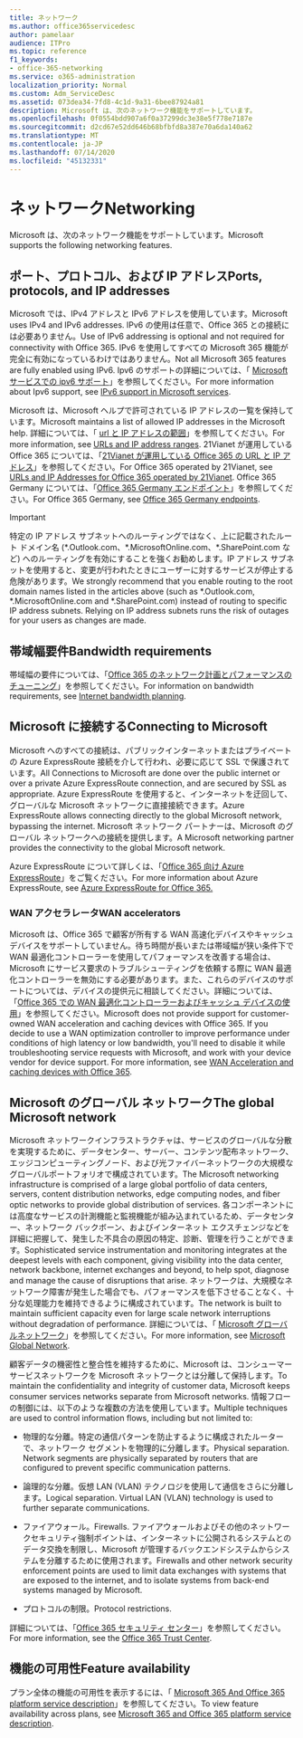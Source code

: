```yaml
---
title: ネットワーク
ms.author: office365servicedesc
author: pamelaar
audience: ITPro
ms.topic: reference
f1_keywords:
- office-365-networking
ms.service: o365-administration
localization_priority: Normal
ms.custom: Adm_ServiceDesc
ms.assetid: 073dea34-7fd8-4c1d-9a31-6bee87924a81
description: Microsoft は、次のネットワーク機能をサポートしています。
ms.openlocfilehash: 0f0554bdd907a6f0a37299dc3e38e5f778e7187e
ms.sourcegitcommit: d2cd67e52dd646b68bfbfd8a387e70a6da140a62
ms.translationtype: MT
ms.contentlocale: ja-JP
ms.lasthandoff: 07/14/2020
ms.locfileid: "45132331"
---
```

# <a name="networking"></a><span data-ttu-id="23d55-103">ネットワーク</span><span class="sxs-lookup"><span data-stu-id="23d55-103">Networking</span></span>

<span data-ttu-id="23d55-104">Microsoft は、次のネットワーク機能をサポートしています。</span><span class="sxs-lookup"><span data-stu-id="23d55-104">Microsoft supports the following networking features.</span></span>
  
## <a name="ports-protocols-and-ip-addresses"></a><span data-ttu-id="23d55-105">ポート、プロトコル、および IP アドレス</span><span class="sxs-lookup"><span data-stu-id="23d55-105">Ports, protocols, and IP addresses</span></span>

<span data-ttu-id="23d55-106">Microsoft では、IPv4 アドレスと IPv6 アドレスを使用しています。</span><span class="sxs-lookup"><span data-stu-id="23d55-106">Microsoft uses IPv4 and IPv6 addresses.</span></span> <span data-ttu-id="23d55-107">IPv6 の使用は任意で、Office 365 との接続には必要ありません。</span><span class="sxs-lookup"><span data-stu-id="23d55-107">Use of IPv6 addressing is optional and not required for connectivity with Office 365.</span></span> <span data-ttu-id="23d55-108">IPv6 を使用してすべての Microsoft 365 機能が完全に有効になっているわけではありません。</span><span class="sxs-lookup"><span data-stu-id="23d55-108">Not all Microsoft 365 features are fully enabled using IPv6.</span></span> <span data-ttu-id="23d55-109">Ipv6 のサポートの詳細については、「 [Microsoft サービスでの ipv6 サポート](https://docs.microsoft.com/office365/enterprise/ipv6-support)」を参照してください。</span><span class="sxs-lookup"><span data-stu-id="23d55-109">For more information about Ipv6 support, see [IPv6 support in Microsoft services](https://docs.microsoft.com/office365/enterprise/ipv6-support).</span></span>
  
<span data-ttu-id="23d55-110">Microsoft は、Microsoft ヘルプで許可されている IP アドレスの一覧を保持しています。</span><span class="sxs-lookup"><span data-stu-id="23d55-110">Microsoft maintains a list of allowed IP addresses in the Microsoft help.</span></span> <span data-ttu-id="23d55-111">詳細については、「 [url と IP アドレスの範囲](https://docs.microsoft.com/office365/enterprise/urls-and-ip-address-ranges)」を参照してください。</span><span class="sxs-lookup"><span data-stu-id="23d55-111">For more information, see [URLs and IP address ranges](https://docs.microsoft.com/office365/enterprise/urls-and-ip-address-ranges).</span></span> <span data-ttu-id="23d55-112">21Vianet が運用している Office 365 については、「[21Vianet が運用している Office 365 の URL と IP アドレス](https://docs.microsoft.com/office365/enterprise/managing-office-365-endpoints)」を参照してください。</span><span class="sxs-lookup"><span data-stu-id="23d55-112">For Office 365 operated by 21Vianet, see [URLs and IP Addresses for Office 365 operated by 21Vianet](https://docs.microsoft.com/office365/enterprise/managing-office-365-endpoints).</span></span> <span data-ttu-id="23d55-113">Office 365 Germany については、「[Office 365 Germany エンドポイント](https://support.office.com/article/Office-365-Germany-endpoints-8a113a50-0071-4155-bb8e-eba5a8dbd4c8)」を参照してください。</span><span class="sxs-lookup"><span data-stu-id="23d55-113">For Office 365 Germany, see [Office 365 Germany endpoints](https://support.office.com/article/Office-365-Germany-endpoints-8a113a50-0071-4155-bb8e-eba5a8dbd4c8).</span></span>
  
> [!IMPORTANT]
> <span data-ttu-id="23d55-p103">特定の IP アドレス サブネットへのルーティングではなく、上に記載されたルート ドメイン名 (\*.Outlook.com、\*.MicrosoftOnline.com、\*.SharePoint.com など) へのルーティングを有効にすることを強くお勧めします。IP アドレス サブネットを使用すると、変更が行われたときにユーザーに対するサービスが停止する危険があります。</span><span class="sxs-lookup"><span data-stu-id="23d55-p103">We strongly recommend that you enable routing to the root domain names listed in the articles above (such as \*.Outlook.com, \*.MicrosoftOnline.com and \*.SharePoint.com) instead of routing to specific IP address subnets. Relying on IP address subnets runs the risk of outages for your users as changes are made.</span></span> 
  
## <a name="bandwidth-requirements"></a><span data-ttu-id="23d55-116">帯域幅要件</span><span class="sxs-lookup"><span data-stu-id="23d55-116">Bandwidth requirements</span></span>

<span data-ttu-id="23d55-117">帯域幅の要件については、「[Office 365 のネットワーク計画とパフォーマンスのチューニング](https://docs.microsoft.com/office365/enterprise/network-planning-and-performance)」を参照してください。</span><span class="sxs-lookup"><span data-stu-id="23d55-117">For information on bandwidth requirements, see [Internet bandwidth planning](https://docs.microsoft.com/office365/enterprise/network-planning-and-performance).</span></span>
  
## <a name="connecting-to-microsoft"></a><span data-ttu-id="23d55-118">Microsoft に接続する</span><span class="sxs-lookup"><span data-stu-id="23d55-118">Connecting to Microsoft</span></span>

<span data-ttu-id="23d55-119">Microsoft へのすべての接続は、パブリックインターネットまたはプライベートの Azure ExpressRoute 接続を介して行われ、必要に応じて SSL で保護されています。</span><span class="sxs-lookup"><span data-stu-id="23d55-119">All Connections to Microsoft are done over the public internet or over a private Azure ExpressRoute connection, and are secured by SSL as appropriate.</span></span> <span data-ttu-id="23d55-120">Azure ExpressRoute を使用すると、インターネットを迂回して、グローバルな Microsoft ネットワークに直接接続できます。</span><span class="sxs-lookup"><span data-stu-id="23d55-120">Azure ExpressRoute allows connecting directly to the global Microsoft network, bypassing the internet.</span></span> <span data-ttu-id="23d55-121">Microsoft ネットワーク パートナーは、Microsoft のグローバル ネットワークへの接続を提供します。</span><span class="sxs-lookup"><span data-stu-id="23d55-121">A Microsoft networking partner provides the connectivity to the global Microsoft network.</span></span>
  
<span data-ttu-id="23d55-122">Azure ExpressRoute について詳しくは、「[Office 365 向け Azure ExpressRoute](https://aka.ms/expressrouteoffice365)」をご覧ください。</span><span class="sxs-lookup"><span data-stu-id="23d55-122">For more information about Azure ExpressRoute, see [Azure ExpressRoute for Office 365.](https://aka.ms/expressrouteoffice365)</span></span>
  
### <a name="wan-accelerators"></a><span data-ttu-id="23d55-123">WAN アクセラレータ</span><span class="sxs-lookup"><span data-stu-id="23d55-123">WAN accelerators</span></span>

<span data-ttu-id="23d55-p105">Microsoft は、Office 365 で顧客が所有する WAN 高速化デバイスやキャッシュ デバイスをサポートしていません。待ち時間が長いまたは帯域幅が狭い条件下で WAN 最適化コントローラーを使用してパフォーマンスを改善する場合は、Microsoft にサービス要求のトラブルシューティングを依頼する際に WAN 最適化コントローラーを無効にする必要があります。また、これらのデバイスのサポートについては、デバイスの提供元に相談してください。詳細については、「[Office 365 での WAN 最適化コントローラーおよびキャッシュ デバイスの使用](https://support.microsoft.com/help/2690045/using-third-party-network-devices-or-solutions-with-office-365)」を参照してください。</span><span class="sxs-lookup"><span data-stu-id="23d55-p105">Microsoft does not provide support for customer-owned WAN acceleration and caching devices with Office 365. If you decide to use a WAN optimization controller to improve performance under conditions of high latency or low bandwidth, you'll need to disable it while troubleshooting service requests with Microsoft, and work with your device vendor for device support. For more information, see [WAN Acceleration and caching devices with Office 365](https://support.microsoft.com/help/2690045/using-third-party-network-devices-or-solutions-with-office-365).</span></span>
  
## <a name="the-global-microsoft-network"></a><span data-ttu-id="23d55-127">Microsoft のグローバル ネットワーク</span><span class="sxs-lookup"><span data-stu-id="23d55-127">The global Microsoft network</span></span>

<span data-ttu-id="23d55-128">Microsoft ネットワークインフラストラクチャは、サービスのグローバルな分散を実現するために、データセンター、サーバー、コンテンツ配布ネットワーク、エッジコンピューティングノード、および光ファイバーネットワークの大規模なグローバルポートフォリオで構成されています。</span><span class="sxs-lookup"><span data-stu-id="23d55-128">The Microsoft networking infrastructure is comprised of a large global portfolio of data centers, servers, content distribution networks, edge computing nodes, and fiber optic networks to provide global distribution of services.</span></span> <span data-ttu-id="23d55-129">各コンポーネントには高度なサービスの計測機能と監視機能が組み込まれているため、データセンター、ネットワーク バックボーン、およびインターネット エクスチェンジなどを詳細に把握して、発生した不具合の原因の特定、診断、管理を行うことができます。</span><span class="sxs-lookup"><span data-stu-id="23d55-129">Sophisticated service instrumentation and monitoring integrates at the deepest levels with each component, giving visibility into the data center, network backbone, internet exchanges and beyond, to help spot, diagnose and manage the cause of disruptions that arise.</span></span> <span data-ttu-id="23d55-130">ネットワークは、大規模なネットワーク障害が発生した場合でも、パフォーマンスを低下させることなく、十分な処理能力を維持できるように構成されています。</span><span class="sxs-lookup"><span data-stu-id="23d55-130">The network is built to maintain sufficient capacity even for large scale network interruptions without degradation of performance.</span></span> <span data-ttu-id="23d55-131">詳細については、「 [Microsoft グローバルネットワーク](https://docs.microsoft.com/azure/networking/microsoft-global-network)」を参照してください。</span><span class="sxs-lookup"><span data-stu-id="23d55-131">For more information, see [Microsoft Global Network](https://docs.microsoft.com/azure/networking/microsoft-global-network).</span></span> 
  
<span data-ttu-id="23d55-132">顧客データの機密性と整合性を維持するために、Microsoft は、コンシューマーサービスネットワークを Microsoft ネットワークとは分離して保持します。</span><span class="sxs-lookup"><span data-stu-id="23d55-132">To maintain the confidentiality and integrity of customer data, Microsoft keeps consumer services networks separate from Microsoft networks.</span></span> <span data-ttu-id="23d55-133">情報フローの制御には、以下のような複数の方法を使用しています。</span><span class="sxs-lookup"><span data-stu-id="23d55-133">Multiple techniques are used to control information flows, including but not limited to:</span></span>
  
- <span data-ttu-id="23d55-p108">物理的な分離。特定の通信パターンを防止するように構成されたルーターで、ネットワーク セグメントを物理的に分離します。</span><span class="sxs-lookup"><span data-stu-id="23d55-p108">Physical separation. Network segments are physically separated by routers that are configured to prevent specific communication patterns.</span></span>
    
- <span data-ttu-id="23d55-p109">論理的な分離。仮想 LAN (VLAN) テクノロジを使用して通信をさらに分離します。</span><span class="sxs-lookup"><span data-stu-id="23d55-p109">Logical separation. Virtual LAN (VLAN) technology is used to further separate communications.</span></span>
    
- <span data-ttu-id="23d55-138">ファイアウォール。</span><span class="sxs-lookup"><span data-stu-id="23d55-138">Firewalls.</span></span> <span data-ttu-id="23d55-139">ファイアウォールおよびその他のネットワークセキュリティ強制ポイントは、インターネットに公開されるシステムとのデータ交換を制限し、Microsoft が管理するバックエンドシステムからシステムを分離するために使用されます。</span><span class="sxs-lookup"><span data-stu-id="23d55-139">Firewalls and other network security enforcement points are used to limit data exchanges with systems that are exposed to the internet, and to isolate systems from back-end systems managed by Microsoft.</span></span> 
    
- <span data-ttu-id="23d55-140">プロトコルの制限。</span><span class="sxs-lookup"><span data-stu-id="23d55-140">Protocol restrictions.</span></span>
    
<span data-ttu-id="23d55-141">詳細については、「[Office 365 セキュリティ センター](https://www.microsoft.com/trust-center)」を参照してください。</span><span class="sxs-lookup"><span data-stu-id="23d55-141">For more information, see the [Office 365 Trust Center](https://www.microsoft.com/trust-center).</span></span> 
  
## <a name="feature-availability"></a><span data-ttu-id="23d55-142">機能の可用性</span><span class="sxs-lookup"><span data-stu-id="23d55-142">Feature availability</span></span>

<span data-ttu-id="23d55-143">プラン全体の機能の可用性を表示するには、「 [Microsoft 365 And Office 365 platform service description](office-365-platform-service-description.md)」を参照してください。</span><span class="sxs-lookup"><span data-stu-id="23d55-143">To view feature availability across plans, see [Microsoft 365 and Office 365 platform service description](office-365-platform-service-description.md).</span></span>
  

